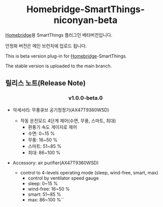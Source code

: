 <span align="center">

# Homebridge-SmartThings-niconyan-beta

</span>

[Homebridge](https://github.com/homebridge/homebridge)용 SmartThings 플러그인 베타버전입니다.

안정화 버전은 메인 브런치에 업로드 됩니다.

This is beta version plug-in for [Homebridge](https://github.com/homebridge/homebridge)-SmartThings.

The stable version is uploaded to the main branch.

## 릴리스 노트(Release Note)
<span align="center">

### v1.0.0-beta.0
</span>

* 악세서리: 무풍큐브 공기청정기(AX47T9360WSD)
  - 작동 운전모드 4단계 제어(수면, 무풍, 스마트, 최대)
    + 환풍기 속도 게이지로 제어
    + 수면: 0~15 %
    + 무풍: 16~50 %
    + 스마트: 51~85 %
    + 최대: 86~100 %

* Accessory: air purifier(AX47T9360WSD)
  - control to 4-levels operating mode (sleep, wind-free, smart, max)
    + control by ventilator speed gauge
    + sleep: 0~15 %
    + wind-free: 16~50 %
    + smart: 51~85 %
    + max: 86~100 %``